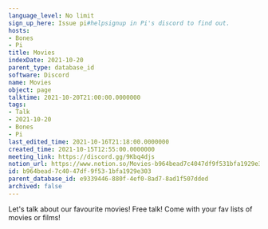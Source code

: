 ```yaml
---
language_level: No limit
sign_up_here: Issue pi#helpsignup in Pi's discord to find out.
hosts:
- Bones
- Pi
title: Movies
indexDate: 2021-10-20
parent_type: database_id
software: Discord
name: Movies
object: page
talktime: 2021-10-20T21:00:00.0000000
tags:
- Talk
- 2021-10-20
- Bones
- Pi
last_edited_time: 2021-10-16T21:18:00.0000000
created_time: 2021-10-15T12:55:00.0000000
meeting_link: https://discord.gg/9Kbq4djs
notion_url: https://www.notion.so/Movies-b964bead7c4047df9f531bfa1929e303
id: b964bead-7c40-47df-9f53-1bfa1929e303
parent_database_id: e9339446-880f-4ef0-8ad7-8ad1f507dded
archived: false
---
```


Let's talk about our favourite movies!
Free talk! Come with your fav lists of movies or films!


